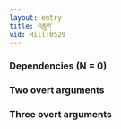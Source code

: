 ```yaml
---
layout: entry
title: འཆུག་
vid: Hill:0529
---
```

### Dependencies (N = 0)


### Two overt arguments


### Three overt arguments
